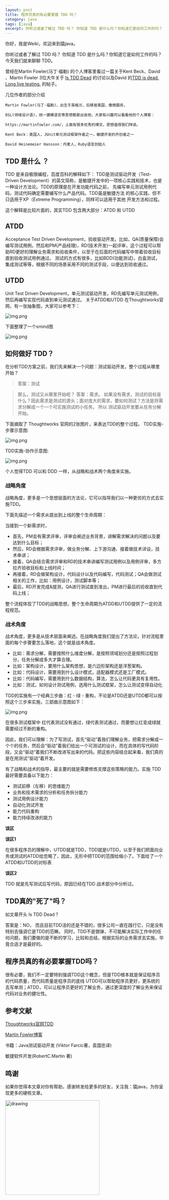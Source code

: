```yaml
---
layout: post
title: 程序员真的有必要掌握 TDD 吗？
category: java
tags: [java]
excerpt: 你听过或者了解过 TDD 吗？ 你知道 TDD 是什么吗？你知道它是如何工作的吗？
---
```

你好，我是Weiki，欢迎来到猿java。


你听过或者了解过 TDD 吗？ 你知道 TDD 是什么吗？你知道它是如何工作的吗？今天我们就来聊聊 TDD。


曾经在Martin Fowler(马丁·福勒) 的个人博客里看过一篇关于Kent Beck、David 、Martin Fowler 3位大牛关于 [Is TDD Dead](https://martinfowler.com/articles/is-tdd-dead/) 的讨论以及David
的[TDD is dead. Long live testing.](https://dhh.dk/2014/tdd-is-dead-long-live-testing.html) 的帖子。

几位作者的部分介绍
```doctest
Martin Fowler(马丁·福勒)，出生于英格兰，后移居美国，像微服务，

DSL(领域设计语)，统一建模语言等思想都是出自他，大家有兴趣可以看看他的个人博客：

https://martinfowler.com/，上面有很多优秀的博文，思想值得我们拜读。

Kent Beck：美国人，JUnit单元测试框架作者之一，敏捷开发的开创者之一

David Heinemeier Hansson：丹麦人，Ruby语言创始人

```

## TDD 是什么 ？
TDD 是来自极限编程，百度百科的解释如下：
TDD是测试驱动开发（Test-Driven Development）的英文简称，是敏捷开发中的一项核心实践和技术，也是一种设计方法论。TDD的原理是在开发功能代码之前， 先编写单元测试用例代码，测试代码确定需要编写什么产品代码。TDD虽是敏捷方法
的核心实践，但不只适用于XP（Extreme Programming），同样可以适用于其他 开发方法和过程。

这个解释是比较片面的，其实TDD 包含两大部分：ATDD 和 UTDD

## ATDD
Acceptance Test Driven Development，验收驱动开发。比如，QA(质量保障)会编写测试用例，然后和PM(产品经理)，RD(技术开发)一起评审，这个过程可以帮助RD更好的理解业务需求和验收条件，以至于在后面的代码编写中带着验收目标直到验收测试用例通过。
测试的方式有很多，比如BDD(功能测试)，白盒测试，集成测试等等，根据不同的场景采用不同的测试手段，以便达到验收通过。


## UTDD
Unit Test Driven Development，单元测试驱动开发，RD先编写单元测试用例，然后再编写实现代码直到单元测试通过。
关于ATDD和UTDD 在Thoughtworks官网，有一张抽象图，大家可以参考下：

![img.png](https://www.yuanjava.cn/assets/md/java/th.png)

下面整理了一个xmind图

![img.png](https://www.yuanjava.cn/assets/md/java/xh.png)


## 如何做好 TDD？

在分析TDD方案之前，我们先来解决一个问题：测试驱动开发，整个过程从哪里开始？

> 答案：测试

> 那么，测试又从哪里开始呢？
> 答案：需求。
> 如果没有需求，测试的目标是什么？因此需求是测试的源头；面对庞大的需求，要如何测试？方法是将需求分解成一个一个可实施测试的小任务。
> 所以 测试驱动开发要从任务分解开始。

下面摘取了 Thoughtworks 官网的2张图片，来表达TDD的整个过程。
TDD实施-步骤示意图:

![img.png](https://www.yuanjava.cn/assets/md/java/th1.png)


TDD实施-协作示意图:

![img.png](https://www.yuanjava.cn/assets/md/java/th2.png)


个人觉得TDD 可以和 DDD 一样，从战略和战术两个角度来实施。


### 战略角度

战略角度，更多是一个思想层面的方法论，它可以指导我们以一种更优的方式去实施TDD。


下面先描述一个需求从提出到上线的整个生命周期：

当接到一个新需求时，
- 首先，PM会有需求评审，评审会阐述业务背景，讲解需求解决的问题以及要达到什么目标；
- 然后，RD会根据需求评审，做业务分解、上下游沟通、接着做技术详设，技术串讲；
- 接着，QA会结合需求评审和RD的技术串讲编写测试用例以及用例评审，多方拉齐验收目标和上线时间；
- 再接着，RD会做架构设计，代码设计以及代码编写，代码测试；QA会做测试相关的工作，比如：用例设计，测试脚本等；
- 最后，RD开发完成&提测，QA进行测试直到准出，PM进行最后的验收直到代码上线；

整个流程体现了TDD的战略思想，整个生命周期为ATDD和UTDD提供了一定的流程规范。

### 战术角度

战术角度，更多是从技术层面来阐述。在战略角度我们提出了方法论，针对流程里面的每个步骤要怎么落地，这个就是战术角度。
- 比如：需求分解，需要按照什么维度分解，是按照领域划分还是按照过程划分，任务分解成多大才算合理。
- 比如：架构设计，要用什么架构思想，是六边形架构还是洋葱架构。
- 比如：代码设计，需要用到什么设计模式，适配器模式还是工厂模式。
- 比如：代码编写，需要用到什么数据结构，算法，怎么让代码更具有复用性。
- 比如：测试，如何设计测试用例，选用什么测试框架，怎么让测试变得自动化


TDD的实施有一个经典三步曲：红 - 绿 - 重构，不论是ATDD还是UTDD都可以按照这个三步来实施，三部曲示意图如下：

![img.png](https://www.yuanjava.cn/assets/md/java/rgb.png)

在很多测试框架中 红代表测试没有通过，绿代表测试通过，而要想让红变成绿就需要经过不断的重构。

因此，我们可以理解：为了写测试，首先“驱动”着我们理解业务，把需求分解成一个个的任务，然后会“驱动”着我们给出一个可测试的设计，而在具体的写代码阶段，又会“驱动”着我们不断改进写出来的代码。把这些内容结合起来看，我们真的是在用测试“驱动”着开发。

有了战略和战术的指导，最主要的就是需要修炼支撑这些策略的能力。实施 TDD 最好需要具备以下能力：

- 测试前移（左移）的思维能力
- 业务和技术需求的分析和任务拆分能力
- 测试用例设计能力
- 自动化测试开发
- 能力代码重构
- 能力持续改进的能力


**误区**

**误区1**

在很多程序员的理解中，UTDD就是TDD，TDD就是UTDD，以至于我们把面向业务或测试的ATDD给忽略了，因此，无形中把TDD的范围给缩小了。下面给了一个ATDD和UTDD的对标表


**误区2**

TDD 就是先写测试后写代码，原因已经在TDD 战术部分中分析过。


## TDD真的"死了"吗？

如文章开头 Is TDD Dead？

答案是：NO， 而且目前TDD活的还是不错的，很多公司一直在践行它，只是没有特别去强调它是TDD的范畴。 同时，TDD不是银弹，不可能解决实际工作中的任何问题，我们要做的是不断的学习，比较和总结，根据实际的业务需求去实施，毕竟合适才是最好的。

## 程序员真的有必要掌握TDD吗？
很有必要，我们不一定要特别强调TDD这个概念，但是TDD根本就是保证程序员的代码质量，而代码质量是程序员的底线
UTDD可以帮助程序员更好，更系统的去写单测；ATDD，可以让程序员更好的了解业务，通过更深度的了解业务来保证代码对业务的健壮性。

## 参考文献
[Thoughtworks官网TDD](https://insights.thoughtworks.cn/?s=TDD)

[Martin Fowler博客](https://martinfowler.com/articles/is-tdd-dead/)

书籍：Java测试驱动开发 (Viktor Farcic著，袁国忠译)

敏捷软件开发(RobertC.Martin 著)


## 鸣谢
如果你觉得本文章对你有帮助，感谢转发给更多的好友，关注我：猿java，为你呈现更多的硬核文章。

<img src="https://yuanjava.cn/assets/img/pub.jpg" alt="drawing" style="width:300px;"/>

